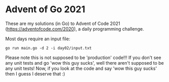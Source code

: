 # Advent of Go 2021

These are my solutions (in Go) to Advent of Code 2021 (https://adventofcode.com/2020), a daily programming challenge.

Most days require an input file:

    go run main.go -d 2 -i day02/input.txt

Please note this is not supposed to be 'production' code!!! If you don't see any unit tests and go 'wow this guy sucks', 
well there aren't supposed to be any unit tests! Now, if you look at the code and say 'wow this guy sucks' then I guess
I deserve that :)


